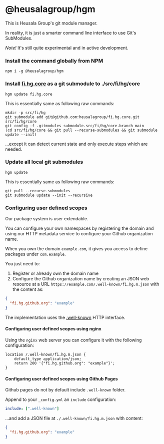 # @heusalagroup/hgm

This is Heusala Group's git module manager.

In reality, it is just a smarter command line interface to use Git's SubModules.

*Note!* It's still quite experimental and in active development.

### Install the command globally from NPM

```shell
npm i -g @heusalagroup/hgm
```

### Install [fi.hg.core](https://github.com/heusalagroup/fi.hg.core) as a git submodule to ./src/fi/hg/core

```shell
hgm update fi.hg.core
```

This is essentially same as following raw commands:

```shell
mkdir -p src/fi/hg
git submodule add git@github.com:heusalagroup/fi.hg.core.git src/fi/hg/core
git config -f .gitmodules submodule.src/fi/hg/core.branch main
(cd src/fi/hg/core && git pull --recurse-submodules && git submodule update --init)
```

...except it can detect current state and only execute steps which are needed.

### Update all local git submodules

```shell
hgm update
```
This is essentially same as following raw commands:

```shell
git pull --recurse-submodules
git submodule update --init --recursive
```

### Configuring user defined scopes

Our package system is user extendable.

You can configure your own namespaces by registering the domain and using our HTTP metadata 
service to configure your Github organization name.

When you own the domain `example.com`, it gives you access to define packages under `com.example`. 

You just need to:

 1. Register or already own the domain name 
 2. Configure the Github organization name by creating an JSON web resource at a URL 
    `https://example.com/.well-known/fi.hg.m.json` with the content as:

```json
{
  "fi.hg.github.org": "example"
}
```

The implementation uses the [.well-known](https://en.wikipedia.org/wiki/Well-known_URI) HTTP interface.

#### Configuring user defined scopes using nginx

Using the `nginx` web server you can configure it with the following configuration:

```
location /.well-known/fi.hg.m.json {
    default_type application/json;
    return 200 '{"fi.hg.github.org": "example"}';
}
```

#### Configuring user defined scopes using Github Pages

Github pages do not by default include `.well-known` folder.

Append to your `_config.yml` an `include` configuration: 

```yml
include: [".well-known"]
```

...and add a JSON file at `./.well-known/fi.hg.m.json` with content:

```json
{
  "fi.hg.github.org": "example"
}
```
